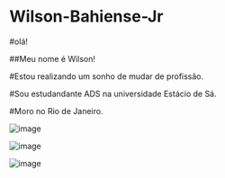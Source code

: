 # Wilson-Bahiense-Jr

#olá!

##Meu nome é Wilson!

#Estou realizando um sonho de mudar de profissão.

#Sou estudandante ADS na universidade Estácio de Sá.

#Moro no Rio de Janeiro.

![image](https://user-images.githubusercontent.com/86250503/152625501-3c531e02-8909-41e9-b871-bca09a290880.png)

![image](https://user-images.githubusercontent.com/86250503/152625675-c63efdff-65c1-4fae-971c-8357ad60caa0.png)

![image](https://user-images.githubusercontent.com/86250503/152625697-0c73c291-8822-4d46-ad43-b916eaa8c355.png)












